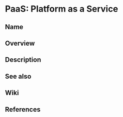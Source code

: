 # PaaS: Platform as a Service

## Name

## Overview

## Description

## See also

## Wiki

## References
